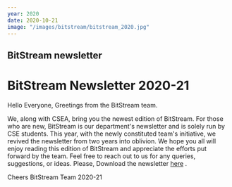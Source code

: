 ```yaml
---
year: 2020
date: 2020-10-21
image: "/images/bitstream/bitstream_2020.jpg"
---
```


## BitStream newsletter

# BitStream Newsletter 2020-21

Hello Everyone,
Greetings from the BitStream team.

We, along with CSEA, bring you the newest edition of BitStream. For those who are new, BitStream is our department's newsletter and is solely run by CSE students. This year, with the newly constituted team's initiative, we revived the newsletter from two years into oblivion.
We hope you all will enjoy reading this edition of BitStream and appreciate the efforts put forward by the team.
Feel free to reach out to us for any queries, suggestions, or ideas.
Please, Download the newsletter [here](/docs/bitstream-digital-2020.pdf) .

Cheers
BitStream Team 2020-21